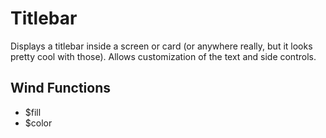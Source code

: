 # Titlebar

Displays a titlebar inside a screen or card (or anywhere really, but it
looks pretty cool with those). Allows customization of the text and side
controls.

## Wind Functions
- $fill
- $color

[component.md : ../examples/titlebar.html :]: #
